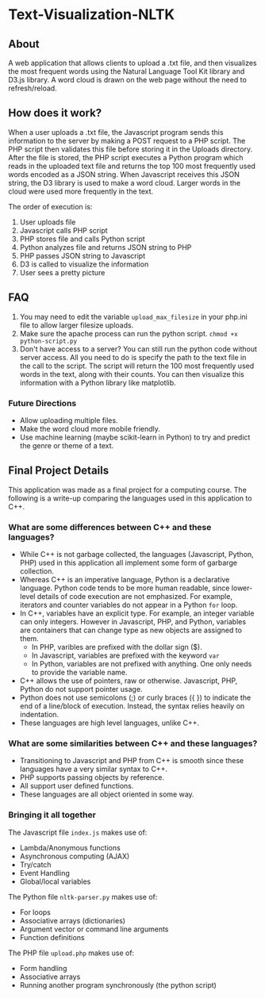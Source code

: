 # Text-Visualization-NLTK

## About
A web application that allows clients to upload a .txt file, and then visualizes the most frequent words using the Natural Language Tool Kit library and D3.js library. A word cloud is drawn on the web page without the need to refresh/reload.

## How does it work?
When a user uploads a .txt file, the Javascript program sends this information to the server by making a POST request to a PHP script. The PHP script then validates this file before storing it in the Uploads directory. After the file is stored, the PHP script executes a Python program which reads in the uploaded text file and returns the top 100 most frequently used words encoded as a JSON string. When Javascript receives this JSON string, the D3 library is used to make a word cloud. Larger words in the cloud were used more frequently in the text.

The order of execution is:
1. User uploads file
2. Javascript calls PHP script
3. PHP stores file and calls Python script
4. Python analyzes file and returns JSON string to PHP
5. PHP passes JSON string to Javascript
6. D3 is called to visualize the information
7. User sees a pretty picture

## FAQ
1. You may need to edit the variable `upload_max_filesize` in your php.ini file to allow larger filesize uploads.
2. Make sure the apache process can run the python script. ```chmod +x python-script.py```
3. Don't have access to a server? You can still run the python code without server access. All you need to do is specify the path to the text file in the call to the script. The script will return the 100 most frequently used words in the text, along with their counts. You can then visualize this information with a Python library like matplotlib.

### Future Directions
* Allow uploading multiple files.
* Make the word cloud more mobile friendly.
* Use machine learning (maybe scikit-learn in Python) to try and predict the genre or theme of a text.

## Final Project Details
This application was made as a final project for a computing course. The following is a write-up comparing the languages used in this application to C++.

### What are some differences between C++ and these languages?
* While C++ is not garbage collected, the languages (Javascript, Python, PHP) used in this application all implement some form of garbarge collection.
* Whereas C++ is an imperative language, Python is a declarative language. Python code tends to be more human readable, since lower-level details of code execution are not emphasized. For example, iterators and counter variables do not appear in a Python `for` loop.
* In C++, variables have an explicit type. For example, an integer variable can only integers. However in Javascript, PHP, and Python, variables are containers that can change type as new objects are assigned to them.
  * In PHP, varibles are prefixed with the dollar sign ($).
  * In Javascript, variables are prefixed with the keyword `var`
  * In Python, variables are not prefixed with anything. One only needs to provide the variable name.
* C++ allows the use of pointers, raw or otherwise. Javascript, PHP, Python do not support pointer usage.
* Python does not use semicolons (;) or curly braces ({ }) to indicate the end of a line/block of execution. Instead, the syntax relies heavily on indentation.
* These languages are high level languages, unlike C++.
    

### What are some similarities between C++ and these languages?
* Transitioning to Javascript and PHP from C++ is smooth since these languages have a very similar syntax to C++.
* PHP supports passing objects by reference.
* All support user defined functions.
* These languages are all object oriented in some way.

### Bringing it all together
The Javascript file `index.js` makes use of:
* Lambda/Anonymous functions
* Asynchronous computing (AJAX)
* Try/catch
* Event Handling
* Global/local variables

The Python file `nltk-parser.py` makes use of:
* For loops
* Associative arrays (dictionaries)
* Argument vector or command line arguments
* Function definitions 

The PHP file `upload.php` makes use of:
* Form handling
* Associative arrays
* Running another program synchronously (the python script)
